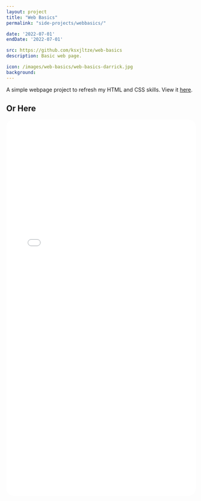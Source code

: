 ```yaml
---
layout: project
title: "Web Basics"
permalink: "side-projects/webbasics/"

date: '2022-07-01'
endDate: '2022-07-01'

src: https://github.com/ksxjltze/web-basics
description: Basic web page.

icon: /images/web-basics/web-basics-darrick.jpg
background:
---
```


A simple webpage project to refresh my HTML and CSS skills.
View it [here](/side-projects/web-basics/website/index.html).

## Or Here
<embed style="border-radius: 20px;" type="text/html" src="/side-projects/web-basics/website/index.html" width="100%" height="1000em">